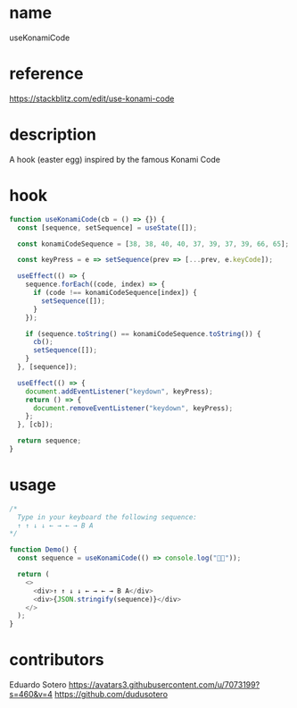 # name

useKonamiCode

# reference

https://stackblitz.com/edit/use-konami-code

# description

A hook (easter egg) inspired by the famous Konami Code

# hook

```javascript
function useKonamiCode(cb = () => {}) {
  const [sequence, setSequence] = useState([]);

  const konamiCodeSequence = [38, 38, 40, 40, 37, 39, 37, 39, 66, 65];

  const keyPress = e => setSequence(prev => [...prev, e.keyCode]);

  useEffect(() => {
    sequence.forEach((code, index) => {
      if (code !== konamiCodeSequence[index]) {
        setSequence([]);
      }
    });

    if (sequence.toString() == konamiCodeSequence.toString()) {
      cb();
      setSequence([]);
    }
  }, [sequence]);

  useEffect(() => {
    document.addEventListener("keydown", keyPress);
    return () => {
      document.removeEventListener("keydown", keyPress);
    };
  }, [cb]);

  return sequence;
}
```

# usage

```javascript
/*
  Type in your keyboard the following sequence:
  ↑ ↑ ↓ ↓ ← → ← → B A
*/

function Demo() {
  const sequence = useKonamiCode(() => console.log("🐰🥚"));

  return (
    <>
      <div>↑ ↑ ↓ ↓ ← → ← → B A</div>
      <div>{JSON.stringify(sequence)}</div>
    </>
  );
}
```

# contributors

Eduardo Sotero
https://avatars3.githubusercontent.com/u/7073199?s=460&v=4
https://github.com/dudusotero
